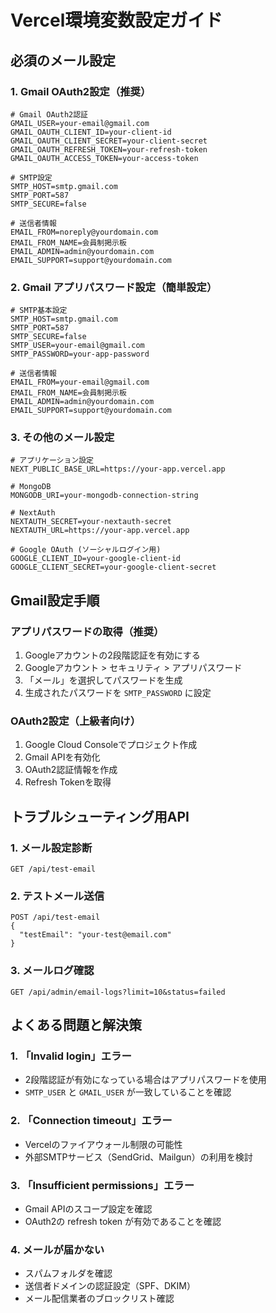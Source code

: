 # Vercel環境変数設定ガイド

## 必須のメール設定

### 1. Gmail OAuth2設定（推奨）
```
# Gmail OAuth2認証
GMAIL_USER=your-email@gmail.com
GMAIL_OAUTH_CLIENT_ID=your-client-id
GMAIL_OAUTH_CLIENT_SECRET=your-client-secret  
GMAIL_OAUTH_REFRESH_TOKEN=your-refresh-token
GMAIL_OAUTH_ACCESS_TOKEN=your-access-token

# SMTP設定
SMTP_HOST=smtp.gmail.com
SMTP_PORT=587
SMTP_SECURE=false

# 送信者情報
EMAIL_FROM=noreply@yourdomain.com
EMAIL_FROM_NAME=会員制掲示板
EMAIL_ADMIN=admin@yourdomain.com
EMAIL_SUPPORT=support@yourdomain.com
```

### 2. Gmail アプリパスワード設定（簡単設定）
```
# SMTP基本設定
SMTP_HOST=smtp.gmail.com
SMTP_PORT=587
SMTP_SECURE=false
SMTP_USER=your-email@gmail.com
SMTP_PASSWORD=your-app-password

# 送信者情報
EMAIL_FROM=your-email@gmail.com
EMAIL_FROM_NAME=会員制掲示板
EMAIL_ADMIN=admin@yourdomain.com
EMAIL_SUPPORT=support@yourdomain.com
```

### 3. その他のメール設定
```
# アプリケーション設定
NEXT_PUBLIC_BASE_URL=https://your-app.vercel.app

# MongoDB
MONGODB_URI=your-mongodb-connection-string

# NextAuth
NEXTAUTH_SECRET=your-nextauth-secret
NEXTAUTH_URL=https://your-app.vercel.app

# Google OAuth (ソーシャルログイン用)
GOOGLE_CLIENT_ID=your-google-client-id
GOOGLE_CLIENT_SECRET=your-google-client-secret
```

## Gmail設定手順

### アプリパスワードの取得（推奨）
1. Googleアカウントの2段階認証を有効にする
2. Googleアカウント > セキュリティ > アプリパスワード
3. 「メール」を選択してパスワードを生成
4. 生成されたパスワードを `SMTP_PASSWORD` に設定

### OAuth2設定（上級者向け）
1. Google Cloud Consoleでプロジェクト作成
2. Gmail APIを有効化
3. OAuth2認証情報を作成
4. Refresh Tokenを取得

## トラブルシューティング用API

### 1. メール設定診断
```
GET /api/test-email
```

### 2. テストメール送信
```
POST /api/test-email
{
  "testEmail": "your-test@email.com"
}
```

### 3. メールログ確認
```
GET /api/admin/email-logs?limit=10&status=failed
```

## よくある問題と解決策

### 1. 「Invalid login」エラー
- 2段階認証が有効になっている場合はアプリパスワードを使用
- `SMTP_USER` と `GMAIL_USER` が一致していることを確認

### 2. 「Connection timeout」エラー
- Vercelのファイアウォール制限の可能性
- 外部SMTPサービス（SendGrid、Mailgun）の利用を検討

### 3. 「Insufficient permissions」エラー
- Gmail APIのスコープ設定を確認
- OAuth2の refresh token が有効であることを確認

### 4. メールが届かない
- スパムフォルダを確認
- 送信者ドメインの認証設定（SPF、DKIM）
- メール配信業者のブロックリスト確認